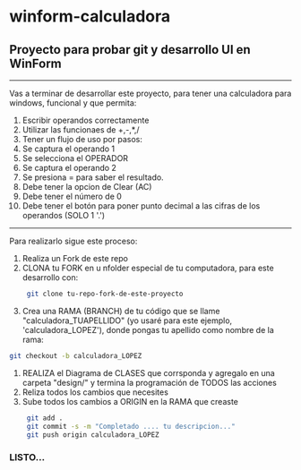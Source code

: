 # winform-calculadora
## Proyecto para probar git y desarrollo UI en WinForm

---

Vas a terminar de desarrollar este proyecto, para tener una calculadora para windows, funcional y que permita:
1. Escribir operandos correctamente
1. Utilizar las funcionaes de +,-,*,/
1. Tener un flujo de uso por pasos:
  1. Se captura el operando 1
  1. Se selecciona el OPERADOR
  1. Se captura el operando 2
  1. Se presiona = para saber el resultado.
1. Debe tener la opcion de Clear (AC)
1. Debe tener el número de 0
1. Debe tener el botón para poner punto decimal a las cifras de los operandos (SOLO 1 '.')

---
Para realizarlo sigue este proceso:

1. Realiza un Fork de este repo
1. CLONA tu FORK en u nfolder especial de tu computadora, para este desarrollo con:
   ```bash
    git clone tu-repo-fork-de-este-proyecto
   ```
 1. Crea una RAMA (BRANCH) de tu código que se llame "calculadora_TUAPELLIDO" (yo usaré para este ejemplo, 'calculadora_LOPEZ'), donde pongas tu apellido como nombre de la rama:
   ```bash
   git checkout -b calculadora_LOPEZ
   ```
1. REALIZA el Diagrama de CLASES que corrsponda y agregalo  en una carpeta "design/" y termina la programación de TODOS las acciones
1. Reliza todos los cambios que necesites
1. Sube todos los cambios a ORIGIN en la RAMA que creaste
   ```bash
    git add .
    git commit -s -m "Completado .... tu descripcion..."
    git push origin calculadora_LOPEZ
   ```

### LISTO...
